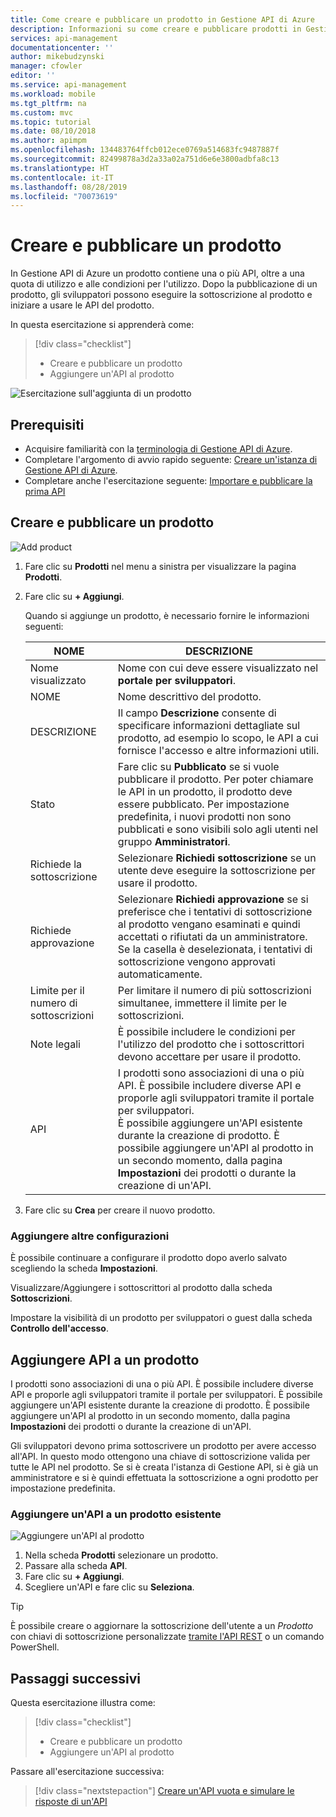 ```yaml
---
title: Come creare e pubblicare un prodotto in Gestione API di Azure
description: Informazioni su come creare e pubblicare prodotti in Gestione API di Azure.
services: api-management
documentationcenter: ''
author: mikebudzynski
manager: cfowler
editor: ''
ms.service: api-management
ms.workload: mobile
ms.tgt_pltfrm: na
ms.custom: mvc
ms.topic: tutorial
ms.date: 08/10/2018
ms.author: apimpm
ms.openlocfilehash: 134483764ffcb012ece0769a514683fc9487887f
ms.sourcegitcommit: 82499878a3d2a33a02a751d6e6e3800adbfa8c13
ms.translationtype: HT
ms.contentlocale: it-IT
ms.lasthandoff: 08/28/2019
ms.locfileid: "70073619"
---
```

# <a name="create-and-publish-a-product"></a>Creare e pubblicare un prodotto  

In Gestione API di Azure un prodotto contiene una o più API, oltre a una quota di utilizzo e alle condizioni per l'utilizzo. Dopo la pubblicazione di un prodotto, gli sviluppatori possono eseguire la sottoscrizione al prodotto e iniziare a usare le API del prodotto.  

In questa esercitazione si apprenderà come:

> [!div class="checklist"]
> * Creare e pubblicare un prodotto
> * Aggiungere un'API al prodotto

![Esercitazione sull'aggiunta di un prodotto](media/api-management-howto-add-products/added-product.png)

## <a name="prerequisites"></a>Prerequisiti

+ Acquisire familiarità con la [terminologia di Gestione API di Azure](api-management-terminology.md).
+ Completare l'argomento di avvio rapido seguente: [Creare un'istanza di Gestione API di Azure](get-started-create-service-instance.md).
+ Completare anche l'esercitazione seguente: [Importare e pubblicare la prima API](import-and-publish.md)

## <a name="create-and-publish-a-product"></a>Creare e pubblicare un prodotto

![Add product](media/api-management-howto-add-products/02-create-publish-product-01.png)

1. Fare clic su **Prodotti** nel menu a sinistra per visualizzare la pagina **Prodotti**.
2. Fare clic su **+ Aggiungi**.

    Quando si aggiunge un prodotto, è necessario fornire le informazioni seguenti: 

    | NOME                     | DESCRIZIONE                                                                                                                                                                                                                                                                                                             |
    |--------------------------|-------------------------------------------------------------------------------------------------------------------------------------------------------------------------------------------------------------------------------------------------------------------------------------------------------------------------|
    | Nome visualizzato             | Nome con cui deve essere visualizzato nel **portale per sviluppatori**.                                                                                                                                                                                                                                                        |
    | NOME                     | Nome descrittivo del prodotto.                                                                                                                                                                                                                                                                                      |
    | DESCRIZIONE              | Il campo **Descrizione** consente di specificare informazioni dettagliate sul prodotto, ad esempio lo scopo, le API a cui fornisce l'accesso e altre informazioni utili.                                                                                                                                               |
    | Stato                    | Fare clic su **Pubblicato** se si vuole pubblicare il prodotto. Per poter chiamare le API in un prodotto, il prodotto deve essere pubblicato. Per impostazione predefinita, i nuovi prodotti non sono pubblicati e sono visibili solo agli utenti nel gruppo **Amministratori**.                                                                                      |
    | Richiede la sottoscrizione    | Selezionare **Richiedi sottoscrizione** se un utente deve eseguire la sottoscrizione per usare il prodotto.                                                                                                                                                                                                                                   |
    | Richiede approvazione        | Selezionare **Richiedi approvazione** se si preferisce che i tentativi di sottoscrizione al prodotto vengano esaminati e quindi accettati o rifiutati da un amministratore. Se la casella è deselezionata, i tentativi di sottoscrizione vengono approvati automaticamente.                                                                                                                         |
    | Limite per il numero di sottoscrizioni | Per limitare il numero di più sottoscrizioni simultanee, immettere il limite per le sottoscrizioni.                                                                                                                                                                                                                                |
    | Note legali              | È possibile includere le condizioni per l'utilizzo del prodotto che i sottoscrittori devono accettare per usare il prodotto.                                                                                                                                                                                                             |
    | API                     | I prodotti sono associazioni di una o più API. È possibile includere diverse API e proporle agli sviluppatori tramite il portale per sviluppatori. <br/> È possibile aggiungere un'API esistente durante la creazione di prodotto. È possibile aggiungere un'API al prodotto in un secondo momento, dalla pagina **Impostazioni** dei prodotti o durante la creazione di un'API. |

3. Fare clic su **Crea** per creare il nuovo prodotto.

### <a name="add-more-configurations"></a>Aggiungere altre configurazioni

È possibile continuare a configurare il prodotto dopo averlo salvato scegliendo la scheda **Impostazioni**. 

Visualizzare/Aggiungere i sottoscrittori al prodotto dalla scheda **Sottoscrizioni**.

Impostare la visibilità di un prodotto per sviluppatori o guest dalla scheda **Controllo dell'accesso**.

## <a name="add-apis"></a>Aggiungere API a un prodotto

I prodotti sono associazioni di una o più API. È possibile includere diverse API e proporle agli sviluppatori tramite il portale per sviluppatori. È possibile aggiungere un'API esistente durante la creazione di prodotto. È possibile aggiungere un'API al prodotto in un secondo momento, dalla pagina **Impostazioni** dei prodotti o durante la creazione di un'API.

Gli sviluppatori devono prima sottoscrivere un prodotto per avere accesso all'API. In questo modo ottengono una chiave di sottoscrizione valida per tutte le API nel prodotto. Se si è creata l'istanza di Gestione API, si è già un amministratore e si è quindi effettuata la sottoscrizione a ogni prodotto per impostazione predefinita.

### <a name="add-an-api-to-an-existing-product"></a>Aggiungere un'API a un prodotto esistente

![Aggiungere un'API al prodotto](media/api-management-howto-add-products/02-create-publish-product-02.png)

1. Nella scheda **Prodotti** selezionare un prodotto.
2. Passare alla scheda **API**.
3. Fare clic su **+ Aggiungi**.
4. Scegliere un'API e fare clic su **Seleziona**.

> [!TIP]
> È possibile creare o aggiornare la sottoscrizione dell'utente a un *Prodotto* con chiavi di sottoscrizione personalizzate [tramite l'API REST](https://docs.microsoft.com/rest/api/apimanagement/2019-01-01/subscription/createorupdate) o un comando PowerShell.

## <a name="next-steps"></a>Passaggi successivi

Questa esercitazione illustra come:

> [!div class="checklist"]
> * Creare e pubblicare un prodotto
> * Aggiungere un'API al prodotto

Passare all'esercitazione successiva:

> [!div class="nextstepaction"]
> [Creare un'API vuota e simulare le risposte di un'API](mock-api-responses.md)
